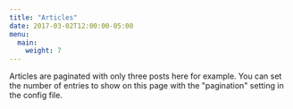 ```yaml
---
title: "Articles"
date: 2017-03-02T12:00:00-05:00
menu: 
  main:
    weight: 7
---
```

Articles are paginated with only three posts here for example. You can set the number of entries to show on this page with the "pagination" setting in the config file.